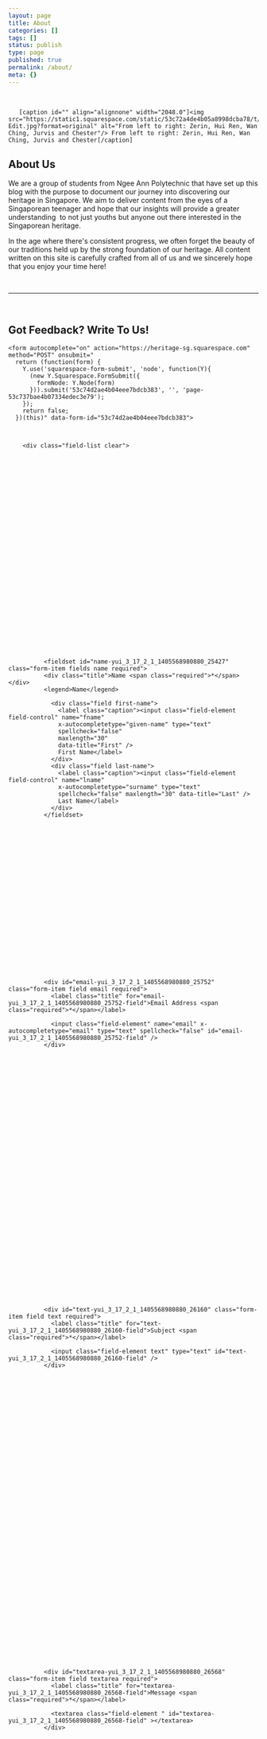 ```yaml
---
layout: page
title: About
categories: []
tags: []
status: publish
type: page
published: true
permalink: /about/
meta: {}
---
```

&nbsp;
  
       [caption id="" align="alignnone" width="2048.0"]<img src="https://static1.squarespace.com/static/53c72a4de4b05a8998dcba78/t/53c73d85e4b013bf7f6fb405/1405566379155/DSC_0115-Edit.jpg?format=original" alt="From left to right: Zerin, Hui Ren, Wan Ching, Jurvis and Chester"/> From left to right: Zerin, Hui Ren, Wan Ching, Jurvis and Chester[/caption] 
  

<h2 class="text-align-center">About Us</h2><p>We are a group of students from Ngee Ann Polytechnic that have set up this blog with the purpose to document our journey into discovering our heritage in Singapore. We aim to deliver content from the eyes of a Singaporean teenager and hope that our insights will provide a greater understanding &nbsp;to not just youths but anyone out there interested in the Singaporean heritage.</p><p>In the age where there's consistent progress, we often forget the beauty of our traditions held up by the strong foundation of our heritage.&nbsp;All content written on this site is carefully crafted from all of us and we sincerely hope that you enjoy your time here!</p>&nbsp;&nbsp;<hr />&nbsp;<h2 class="text-align-center"><strong>Got Feedback? Write To Us!</strong></h2>



<div class="form-wrapper" >

  

  <div class="form-inner-wrapper">

    <form autocomplete="on" action="https://heritage-sg.squarespace.com" method="POST" onsubmit="
      return (function(form) {
        Y.use('squarespace-form-submit', 'node', function(Y){
          (new Y.Squarespace.FormSubmit({
            formNode: Y.Node(form)
          })).submit('53c74d2ae4b04eee7bdcb383', '', 'page-53c737bae4b07334edec3e79');
        });
        return false;
      })(this)" data-form-id="53c74d2ae4b04eee7bdcb383">

      

        <div class="field-list clear">

        

            

            

            

            

            

            

            

            

            

            

            

            

            

            
              <fieldset id="name-yui_3_17_2_1_1405568980880_25427" class="form-item fields name required">
              <div class="title">Name <span class="required">*</span></div>
              <legend>Name</legend>
              
                <div class="field first-name">
                  <label class="caption"><input class="field-element field-control" name="fname"
                  x-autocompletetype="given-name" type="text"
                  spellcheck="false"
                  maxlength="30"
                  data-title="First" />
                  First Name</label>
                </div>
                <div class="field last-name">
                  <label class="caption"><input class="field-element field-control" name="lname"
                  x-autocompletetype="surname" type="text"
                  spellcheck="false" maxlength="30" data-title="Last" />
                  Last Name</label>
                </div>
              </fieldset>
            

            

            

            

            

            

        

            

            

            

            

            
              <div id="email-yui_3_17_2_1_1405568980880_25752" class="form-item field email required">
                <label class="title" for="email-yui_3_17_2_1_1405568980880_25752-field">Email Address <span class="required">*</span></label>
                
                <input class="field-element" name="email" x-autocompletetype="email" type="text" spellcheck="false" id="email-yui_3_17_2_1_1405568980880_25752-field" />
              </div>
            

            

            

            

            

            

            

            

            

            

            

            

            

            

            

        

            

            

            
              <div id="text-yui_3_17_2_1_1405568980880_26160" class="form-item field text required">
                <label class="title" for="text-yui_3_17_2_1_1405568980880_26160-field">Subject <span class="required">*</span></label>
                
                <input class="field-element text" type="text" id="text-yui_3_17_2_1_1405568980880_26160-field" />
              </div>
            

            

            

            

            

            

            

            

            

            

            

            

            

            

            

            

            

        

            

            

            

            
              <div id="textarea-yui_3_17_2_1_1405568980880_26568" class="form-item field textarea required">
                <label class="title" for="textarea-yui_3_17_2_1_1405568980880_26568-field">Message <span class="required">*</span></label>
                
                <textarea class="field-element " id="textarea-yui_3_17_2_1_1405568980880_26568-field" ></textarea>
              </div>
            

            

            

            

            

            

            

            

            

            

            

            

            

            

            

            

        

        </div>

      

      

      
      <div class="form-button-wrapper form-button-wrapper--align-left">
        <input class="button sqs-system-button sqs-editable-button" type="submit" value="Submit"/>
      </div>
      

      <div class="hidden form-submission-text">Thank you!</div>

      <div class="hidden form-submission-html" data-submission-html=""></div>
    </form>

  </div>

</div>
&nbsp;
